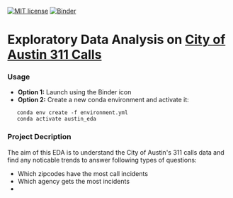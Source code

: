 [![MIT license](https://img.shields.io/badge/License-MIT-blue.svg)](https://lbesson.mit-license.org/) [![Binder](https://mybinder.org/badge_logo.svg)](https://mybinder.org/v2/gh/hurshd0/Austin-311-Data-Analysis/master)

# Exploratory Data Analysis on [City of Austin 311 Calls](https://data.austintexas.gov/Utilities-and-City-Services/311-Unified-Data)

### Usage

- **Option 1:** Launch using the Binder icon
- **Option 2:** Create a new conda environment and activate it:
```linux
   conda env create -f environment.yml
   conda activate austin_eda
```

### Project Decription

The aim of this EDA is to understand the City of Austin's 311 calls data and find any noticable trends to answer following types of questions:

- Which zipcodes have the most call incidents
- Which agency gets the most incidents
- 
